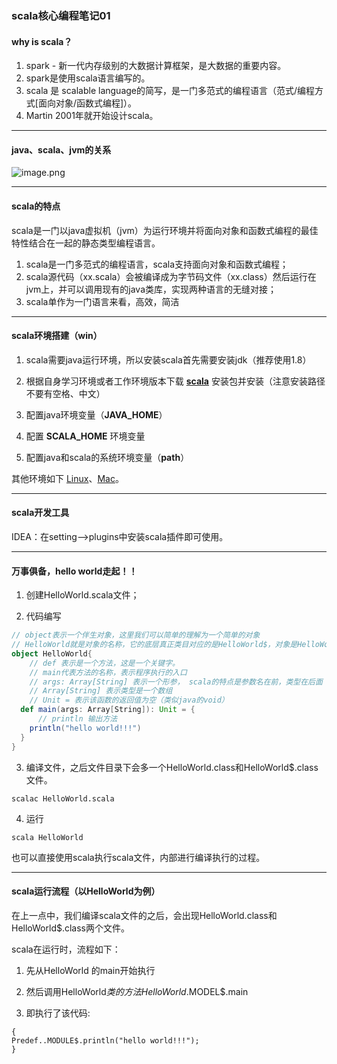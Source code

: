 ### scala核心编程笔记01

#### why is scala？

1. spark - 新一代内存级别的大数据计算框架，是大数据的重要内容。
2. spark是使用scala语言编写的。
3. scala 是 scalable language的简写，是一门多范式的编程语言（范式/编程方式[面向对象/函数式编程]）。
4. Martin 2001年就开始设计scala。

---

#### java、scala、jvm的关系

![image.png](https://upload-images.jianshu.io/upload_images/6623925-dc96eac9e4c521df.png?imageMogr2/auto-orient/strip%7CimageView2/2/w/1240)

---

#### scala的特点

scala是一门以java虚拟机（jvm）为运行环境并将面向对象和函数式编程的最佳特性结合在一起的静态类型编程语言。

1. scala是一门多范式的编程语言，scala支持面向对象和函数式编程；
2. scala源代码（xx.scala）会被编译成为字节码文件（xx.class）然后运行在jvm上，并可以调用现有的java类库，实现两种语言的无缝对接；
3. scala单作为一门语言来看，高效，简洁

---

#### scala环境搭建（win）

1. scala需要java运行环境，所以安装scala首先需要安装jdk（推荐使用1.8）

2. 根据自身学习环境或者工作环境版本下载 [**scala**](https://www.scala-lang.org/download/) 安装包并安装（注意安装路径不要有空格、中文）
3. 配置java环境变量（**JAVA_HOME**）
4. 配置 **SCALA_HOME** 环境变量
5. 配置java和scala的系统环境变量（**path**）

其他环境如下 [Linux](https://www.cnblogs.com/freeweb/p/5623795.html)、[Mac](https://blog.csdn.net/u012373815/article/details/53231292)。

---

#### scala开发工具

IDEA：在setting-->plugins中安装scala插件即可使用。

---

#### 万事俱备，hello world走起！！

1. 创建HelloWorld.scala文件；

2. 代码编写

```scala
// object表示一个伴生对象，这里我们可以简单的理解为一个简单的对象
// HelloWorld就是对象的名称，它的底层真正类目对应的是HelloWorld$，对象是HelloWorld$类型的一个静态对象MODLE$
object HelloWorld{
    // def 表示是一个方法，这是一个关键字。
    // main代表方法的名称，表示程序执行的入口
    // args: Array[String] 表示一个形参， scala的特点是参数名在前，类型在后面
    // Array[String] 表示类型是一个数组
    // Unit = 表示该函数的返回值为空（类似java的void）
  def main(args: Array[String]): Unit = {
      // println 输出方法
    println("hello world!!!")
  }
}
```

3. 编译文件，之后文件目录下会多一个HelloWorld.class和HelloWorld$.class文件。

```shell
scalac HelloWorld.scala
```
4. 运行
```shell
scala HelloWorld
```

也可以直接使用scala执行scala文件，内部进行编译执行的过程。

---

#### scala运行流程（以HelloWorld为例）

在上一点中，我们编译scala文件的之后，会出现HelloWorld.class和HelloWorld$.class两个文件。

scala在运行时，流程如下：

1. 先从HelloWorld 的main开始执行

2. 然后调用HelloWorld$类的方法 HelloWorld$.MODEL$.main

3. 即执行了该代码:
```
{
Predef..MODULE$.println("hello world!!!");
}
```

